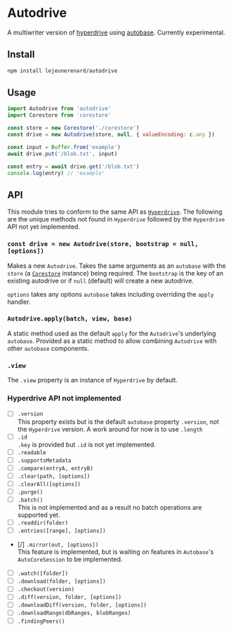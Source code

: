 # Autodrive

A multiwriter version of [hyperdrive](https://github.com/holepunchto/hyperdrive)
using [autobase](https://github.com/holepunchto/autobase). Currently
experimental.

## Install

```sh
npm install lejeunerenard/autodrive
```

## Usage

```js
import Autodrive from 'autodrive'
import Corestore from 'corestore'

const store = new Corestore('./corestore')
const drive = new Autodrive(store, null, { valueEncoding: c.any })

const input = Buffer.from('example')
await drive.put('/blob.txt', input)

const entry = await drive.get('/blob.txt')
console.log(entry) // 'example'
```

## API

This module tries to conform to the same API as
[`Hyperdrive`](https://github.com/holepunchto/hyperdrive). The following are the
unique methods not found in `Hyperdrive` followed by the `Hyperdrive` API not
yet implemented.

### `const drive = new Autodrive(store, bootstrap = null, [options])`

Makes a new `Autodrive`. Takes the same arguments as an `autobase` with the
`store` (a [`Corestore`](https://github.com/holepunchto/corestore) instance)
being required. The `bootstrap` is the key of an existing autodrive or if `null`
(default) will create a new autodrive.

`options` takes any options `autobase` takes including overriding the `apply`
handler.

### `Autodrive.apply(batch, view, base)`

A static method used as the default `apply` for the `Autodrive`'s underlying
`autobase`. Provided as a static method to allow combining `Autodrive` with
other `autobase` components.

### `.view`

The `.view` property is an instance of `Hyperdrive` by default.

### Hyperdrive API not implemented

- [ ] `.version`  
      This property exists but is the default `autobase` property `.version`,
      not the `Hyperdrive` version. A work around for now is to use `.length`
- [ ] `.id`  
      `.key` is provided but `.id` is not yet implemented.
- [ ] `.readable`
- [ ] `.supportsMetadata`
- [ ] `.compare(entryA, entryB)`
- [ ] `.clear(path, [options])`
- [ ] `.clearAll([options])`
- [ ] `.purge()`
- [ ] `.batch()`  
      This is not implemented and as a result no batch operations are supported
      yet.
- [ ] `.readdir(folder)`
- [ ] `.entries([range], [options])`
- [/] `.mirror(out, [options])`  
      This feature is implemented, but is waiting on features in `Autobase`'s
      `AutoCoreSession` to be implemented.
- [ ] `.watch([folder])`
- [ ] `.download(folder, [options])`
- [ ] `.checkout(version)`
- [ ] `.diff(version, folder, [options])`
- [ ] `.downloadDiff(version, folder, [options])`
- [ ] `.downloadRange(dbRanges, blobRanges)`
- [ ] `.findingPeers()`
